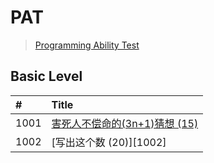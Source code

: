 # PAT
> [Programming Ability Test](https://www.patest.cn/)

## Basic Level
| #    | Title                                    | 
| :--- | :--------------------------------------- | 
| 1001 | [害死人不偿命的(3n+1)猜想 (15)][1001]      | 
| 1002 | [写出这个数 (20)][1002]                   | 
                 
                 

[1001]: https://github.com/relish-wang/PAT/blob/master/note/1001/README.md
[1001]: https://github.com/relish-wang/PAT/blob/master/note/1002/README.md